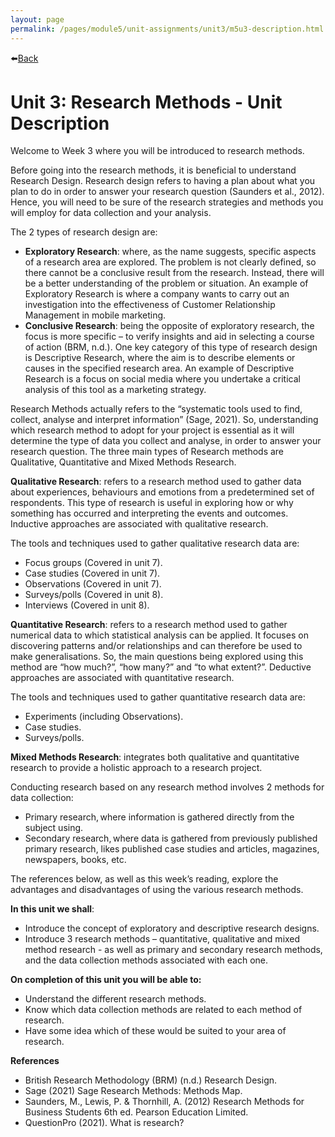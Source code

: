 ```yaml
---
layout: page
permalink: /pages/module5/unit-assignments/unit3/m5u3-description.html
---
```


⬅️[Back](/pages/module5.html)

# Unit 3: Research Methods - Unit Description

Welcome to Week 3 where you will be introduced to research methods.

Before going into the research methods, it is beneficial to understand Research Design. Research design refers to having a plan about what you plan to do in order to answer your research question (Saunders et al., 2012). Hence, you will need to be sure of the research strategies and methods you will employ for data collection and your analysis.

The 2 types of research design are:
- **Exploratory Research**: where, as the name suggests, specific aspects of a research area are explored. The problem is not clearly defined, so there cannot be a conclusive result from the research. Instead, there will be a better understanding of the problem or situation. An example of Exploratory Research is where a company wants to carry out an investigation into the effectiveness of Customer Relationship Management in mobile marketing.
- **Conclusive Research**: being the opposite of exploratory research, the focus is more specific – to verify insights and aid in selecting a course of action (BRM, n.d.). One key category of this type of research design is Descriptive Research, where the aim is to describe elements or causes in the specified research area. An example of Descriptive Research is a focus on social media where you undertake a critical analysis of this tool as a marketing strategy.

Research Methods actually refers to the “systematic tools used to find, collect, analyse and interpret information” (Sage, 2021). So, understanding which research method to adopt for your project is essential as it will determine the type of data you collect and analyse, in order to answer your research question. The three main types of Research methods are Qualitative, Quantitative and Mixed Methods Research.

**Qualitative Research**: refers to a research method used to gather data about experiences, behaviours and emotions from a predetermined set of respondents. This type of research is useful in exploring how or why something has occurred and interpreting the events and outcomes. Inductive approaches are associated with qualitative research.

The tools and techniques used to gather qualitative research data are:
- Focus groups (Covered in unit 7).
- Case studies (Covered in unit 7).
- Observations (Covered in unit 7).
- Surveys/polls (Covered in unit 8).
- Interviews (Covered in unit 8).

**Quantitative Research**: refers to a research method used to gather numerical data to which statistical analysis can be applied. It focuses on discovering patterns and/or relationships and can therefore be used to make generalisations. So, the main questions being explored using this method are “how much?”, “how many?” and “to what extent?”. Deductive approaches are associated with quantitative research.

The tools and techniques used to gather quantitative research data are:
- Experiments (including Observations).
- Case studies.
- Surveys/polls.

**Mixed Methods Research**: integrates both qualitative and quantitative research to provide a holistic approach to a research project.

Conducting research based on any research method involves 2 methods for data collection:
- Primary research, where information is gathered directly from the subject using.
- Secondary research, where data is gathered from previously published primary research, likes published case studies and articles, magazines, newspapers, books, etc.

The references below, as well as this week’s reading, explore the advantages and disadvantages of using the various research methods.

**In this unit we shall**:
- Introduce the concept of exploratory and descriptive research designs.
- Introduce 3 research methods – quantitative, qualitative and mixed method research - as well as primary and secondary research methods, and the data collection methods associated with each one.

**On completion of this unit you will be able to:**
- Understand the different research methods.
- Know which data collection methods are related to each method of research.
- Have some idea which of these would be suited to your area of research.

**References**
- British Research Methodology (BRM) (n.d.) Research Design.
- Sage (2021) Sage Research Methods: Methods Map.
- Saunders, M., Lewis, P. & Thornhill, A. (2012) Research Methods for Business Students 6th ed. Pearson Education Limited.
- QuestionPro (2021). What is research?
